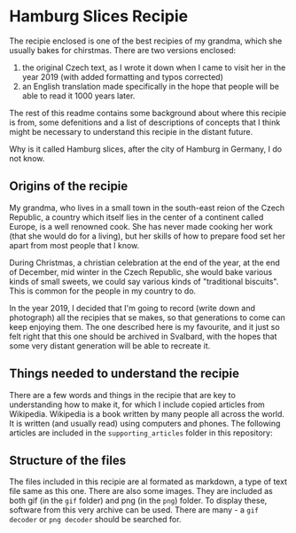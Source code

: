 # Hamburg Slices Recipie

The recipie enclosed is one of the best recipies of my grandma, which she usually bakes for chirstmas. There are two versions enclosed:
  1. the original Czech text, as I wrote it down when I came to visit her in the year 2019 (with added formatting and typos corrected)
  2. an English translation made specifically in the hope that people will be able to read it 1000 years later.
  
 The rest of this readme contains some background about where this recipie is from, some defenitions and a list of descriptions of concepts that I think might be necessary to understand this recipie in the distant future.
 
 Why is it called Hamburg slices, after the city of Hamburg in Germany, I do not know.

## Origins of the recipie
My grandma, who lives in a small town in the south-east reion of the Czech Republic, a country which itself lies in the center of a continent called Europe, is a well renowned cook. She has never made cooking her work (that she would do for a living), but her skills of how to prepare food set her apart from most people that I know. 

During Christmas, a christian celebration at the end of the year, at the end of December, mid winter in the Czech Republic, she would bake various kinds of small sweets, we could say various kinds of "traditional biscuits". This is common for the people in my country to do.

In the year 2019, I decided that I'm going to record (write down and photograph) all the recipies that se makes, so that generations to come can keep enjoying them. The one described here is my favourite, and it just so felt right that this one should be archived in Svalbard, with the hopes that some very distant generation will be able to recreate it. 

## Things needed to understand the recipie
There are a few words and things in the recipie that are key to understanding how to make it, for which I include copied articles from Wikipedia. Wikipedia is a book written by many people all across the world. It is written (and usually read) using computers and phones. The following articles are included in the `supporting_articles` folder in this repository:

## Structure of the files
The files included in this recipie are al formated as markdown, a type of text file same as this one. There are also some images. They are included as both gif (in the `gif` folder) and png (in the `png`) folder. To display these, software from this very archive can be used. There are many - a `gif decoder` or `png decoder` should be searched for.
